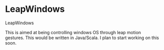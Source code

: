 LeapWindows
=======

LeapWindows

This is aimed at being controlling windows OS through leap motion gestures. This would be written in Java/Scala. I plan to start working on this soon.
